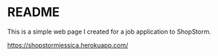 # README

This is a simple web page I created for a job application to ShopStorm. 

https://shopstormjessica.herokuapp.com/
